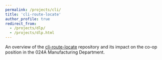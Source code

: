 ```yaml
---
permalink: /projects/cli/
title: 'cli-route-locate'
author_profile: true
redirect_from: 
  - /projects/dlp/
  - /projects/dlp.html
---
```


An overview of the [cli-route-locate](https://github.com/dmalexa5/cli-route-locate) repository and its impact on the co-op position in the 024A Manufacturing Department.